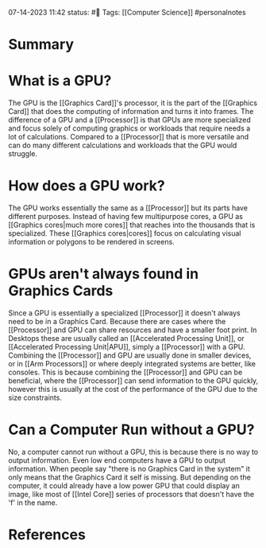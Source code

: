 07-14-2023 11:42
status: #📄 
Tags: [[Computer Science]] #personalnotes

# Summary 


# What is a GPU? 
The GPU is the [[Graphics Card]]'s processor, it is the part of the [[Graphics Card]] that does the computing of information and turns it into frames. The difference of a GPU and a [[Processor]] is that GPUs are more specialized and focus solely of computing graphics or workloads that require needs a lot of calculations. Compared to a [[Processor]] that is more versatile and can do many different calculations and workloads that the GPU would struggle. 

# How does a GPU work? 
The GPU works essentially the same as a [[Processor]] but its parts have different purposes. Instead of having few multipurpose cores, a GPU as [[Graphics cores|much more cores]] that reaches into the thousands that is specialized. These [[Graphics cores|cores]] focus on calculating visual information or polygons to be rendered in screens.

# GPUs aren't always found in Graphics Cards
Since a GPU is essentially a specialized [[Processor]] it doesn't always need to be in a Graphics Card. Because there are cases where the [[Processor]] and GPU can share resources and have a smaller foot print. In Desktops these are usually called an [[Accelerated Processing Unit]], or [[Accelerated Processing Unit|APU]], simply a [[Processor]] with a GPU. Combining the [[Processor]] and GPU are usually done in smaller devices, or in [[Arm Processors]] or where deeply integrated systems are better, like consoles. This is because combining the [[Processor]] and GPU can be beneficial, where the [[Processor]] can send information to the GPU quickly, however this is usually at the cost of the performance of the GPU due to the size constraints. 

# Can a Computer Run without a GPU?
No, a computer cannot run without a GPU, this is because there is no way to output information. Even low end computers have a GPU to output information. When people say "there is no Graphics Card in the system" it only means that the Graphics Card it self is missing. But depending on the computer, it could already have a low power GPU that could display an image, like most of [[Intel Core]] series of processors that doesn't have the 'f' in the name. 

# References
